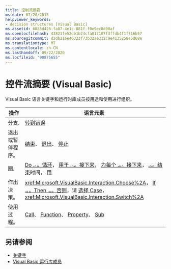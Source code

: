 ```yaml
---
title: 控制流摘要
ms.date: 07/20/2015
helpviewer_keywords:
- decision structures [Visual Basic]
ms.assetid: 6885d426-fa87-4e1c-881f-f0e9ec8d98af
ms.openlocfilehash: 43821fe52db1b24cfa017107f3ffdb4f1f716b57
ms.sourcegitcommit: d2db216e46323f73b32ae312c9e4135258e5d68e
ms.translationtype: MT
ms.contentlocale: zh-CN
ms.lasthandoff: 09/22/2020
ms.locfileid: "90875655"
---
```

# <a name="control-flow-summary-visual-basic"></a>控件流摘要 (Visual Basic)

Visual Basic 语言关键字和运行时库成员按用途和使用进行组织。  
  
|操作|语言元素|  
|------------|----------------------|  
|分支.|[转](../statements/goto-statement.md)[到错误](../statements/on-error-statement.md)|  
|退出或暂停程序。|[结束](../statements/end-statement.md)、 [退出](../statements/exit-statement.md)、 [停止](../statements/stop-statement.md)|  
|圈.|[Do .。。循环](../statements/do-loop-statement.md)， [用于 .。。接下来](../statements/for-next-statement.md)， [为每个 .。。接下来](../statements/for-each-next-statement.md)， [.。。结束](../statements/while-end-while-statement.md)时间， [用](../statements/with-end-with-statement.md)|  
|作出决策。|<xref:Microsoft.VisualBasic.Interaction.Choose%2A>， [If .。。Then .。。否则](../statements/if-then-else-statement.md)，请 [选择 Case](../statements/select-case-statement.md)， <xref:Microsoft.VisualBasic.Interaction.Switch%2A>|  
|使用过程。|[Call](../statements/call-statement.md)、 [Function](../statements/function-statement.md)、 [Property](../statements/property-statement.md)、 [Sub](../statements/sub-statement.md)|  
  
## <a name="see-also"></a>另请参阅

- [关键字](index.md)
- [Visual Basic 运行库成员](../runtime-library-members.md)
